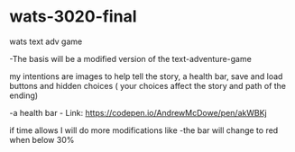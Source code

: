 # wats-3020-final
wats text adv game

-The basis will be a modified version of the text-adventure-game 

my intentions are images to help tell the story, a health bar, save and load buttons and hidden choices ( your choices affect the story and path of the ending) 



-a health bar - 
  Link: https://codepen.io/AndrewMcDowe/pen/akWBKj
  
  if time allows I will do more modifications like 
  -the bar will change to red when below 30%


